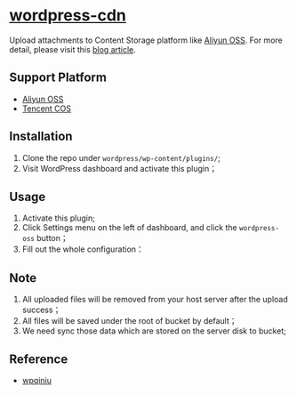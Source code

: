 # [wordpress-cdn](https://www.shaoyaoju.org)
Upload attachments to Content Storage platform like [Aliyun OSS](https://www.aliyun.com/product/oss). For more detail, please visit this [blog article](https://blog.shaoyaoju.org/2019/08/07/wordpress-oss/).

## Support Platform
- [Aliyun OSS](https://www.aliyun.com/product/oss)
- [Tencent COS](https://cloud.tencent.com/product/cos)

## Installation
1. Clone the repo under `wordpress/wp-content/plugins/`;
2. Visit WordPress dashboard and activate this plugin；

## Usage
1. Activate this plugin;
2. Click Settings menu on the left of dashboard, and click the `wordpress-oss` button；
3. Fill out the whole configuration：

## Note
1. All uploaded files will be removed from your host server after the upload success；
2. All files will be saved under the root of bucket by default；
3. We need sync those data which are stored on the server disk to bucket;

## Reference
- [wpqiniu](https://wordpress.org/plugins/wpqiniu/)
